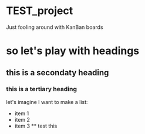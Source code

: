 # TEST_project
Just fooling around with KanBan boards
# so let's play with headings
## this is a secondaty heading
### this is a tertiary heading
let's imagine I want to make a list:
* item 1
* item 2
* item 3
** test this 
